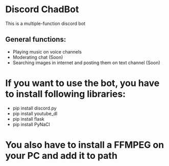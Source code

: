 # Discord ChadBot
This is a multiple-function discord bot

## General functions:
- Playing music on voice channels
- Moderating chat (Soon)
- Searching images in internet and posting them on text channel (Soon)
# If you want to use the bot, you have to install following libraries:
- pip install discord.py
- pip install youtube_dl
- pip install flask
- pip install PyNaCl
# You also have to install a FFMPEG on your PC and add it to path
